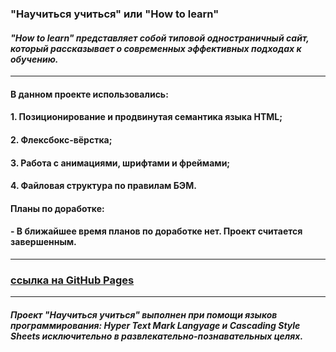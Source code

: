 ### **"Научиться учиться" или "How to learn"** 

#### *"How to learn" представляет собой типовой одностраничный сайт, который рассказывает о современных эффективных подходах к обучению.* 

---

#### В данном проекте использовались: 

#### 1. Позиционирование и продвинутая семантика языка HTML;
#### 2. Флексбокс-вёрстка;
#### 3. Работа с анимациями, шрифтами и фреймами;
#### 4. Файловая структура по правилам БЭМ.

#### Планы по доработке:

#### - В ближайшее время планов по доработке нет. Проект считается завершенным.

---

### [ссылка на GitHub Pages](https://bukingemskiy.github.io/learn-to-learn/)

---

##### Проект "Научиться учиться" выполнен при помощи языков программирования: Hyper Text Mark Langyage и Cascading Style Sheets исключительно в развлекательно-познавательных целях.
